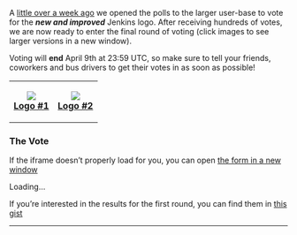 A [little over a week ago](http://jenkins-ci.org/content/polls-are-open-jenkins-logo-contest) we opened the polls to the larger user-base to vote for the **_new and improved_** Jenkins logo. After receiving hundreds of votes, we are now ready to enter the final round of voting (click images to see larger versions in a new window).

Voting will **end** April 9th at 23:59 UTC, so make sure to tell your friends, coworkers and bus drivers to get their votes in as soon as possible!

<table><colgroup><col style="width: 50%" /><col style="width: 50%" /></colgroup><tbody><tr class="odd"><td style="text-align: center;"><p><a href="http://jenkins-ci.org/content/jenkins-logo-entry-10"><img src="http://jenkins-ci.org/sites/default/files/images/jenkins_adrian_moya.thumbnail.png" /><br />
<strong>Logo #1</strong></a></p></td><td style="text-align: center;"><a href="http://jenkins-ci.org/content/jenkins-logo-entry-9"><img src="http://jenkins-ci.org/sites/default/files/images/jenkins_frontside_1.thumbnail.png" /><br />
<strong>Logo #2</strong></a></td></tr></tbody></table>

### The Vote

If the iframe doesn’t properly load for you, you can open [the form in a new window](https://spreadsheets.google.com/viewform?formkey=dEl2T1gwdko1YXBxcktiTEJzUXZleUE6MQ)

Loading…

If you’re interested in the results for the first round, you can find them in [this gist](https://gist.github.com/900991)

---
